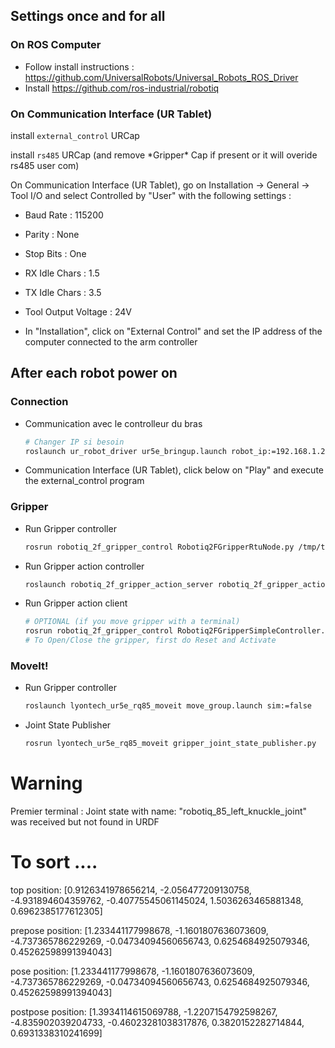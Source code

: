 ## Settings once and for all

### On ROS Computer
- Follow install instructions : https://github.com/UniversalRobots/Universal_Robots_ROS_Driver
- Install https://github.com/ros-industrial/robotiq


### On Communication Interface (UR Tablet)
install `external_control` URCap

install `rs485` URCap (and remove \*Gripper\* Cap if present or it will overide rs485 user com)


On Communication Interface (UR Tablet), go on Installation -> General -> Tool I/O 
and select Controlled by "User" with the following settings :
- Baud Rate : 115200
- Parity : None 
- Stop Bits : One
- RX Idle Chars : 1.5
- TX Idle Chars : 3.5
- Tool Output Voltage : 24V  

- In "Installation", click on "External Control" and set the IP address of the computer connected to the arm controller

## After each robot power on

### Connection

- Communication avec le controlleur du bras
    ```bash
    # Changer IP si besoin
    roslaunch ur_robot_driver ur5e_bringup.launch robot_ip:=192.168.1.210 use_tool_communication:=true tool_voltage:=24 tool_parity:=0 tool_baud_rate:=115200 tool_stop_bits:=1 tool_rx_idle_chars:=1.5 tool_tx_idle_chars:=3.5 tool_device_name:=/tmp/ttyUR
    ```

- Communication Interface (UR Tablet), click below on "Play" and execute the external_control program

### Gripper

- Run Gripper controller
    ```bash
    rosrun robotiq_2f_gripper_control Robotiq2FGripperRtuNode.py /tmp/ttyUR
    ```

- Run Gripper action controller
    ```bash
    roslaunch robotiq_2f_gripper_action_server robotiq_2f_gripper_action_server.launch
    ```

- Run Gripper action client 
    ```bash
    # OPTIONAL (if you move gripper with a terminal)
    rosrun robotiq_2f_gripper_control Robotiq2FGripperSimpleController.py 
    # To Open/Close the gripper, first do Reset and Activate
    ```    

### MoveIt!

- Run Gripper controller
    ```bash
    roslaunch lyontech_ur5e_rq85_moveit move_group.launch sim:=false
    ```

- Joint State Publisher
    ```bash
    rosrun lyontech_ur5e_rq85_moveit gripper_joint_state_publisher.py
    ```

# Warning

Premier terminal : Joint state with name: "robotiq_85_left_knuckle_joint" was received but not found in URDF

# To sort ....


top
position: [0.9126341978656214, -2.056477209130758, -4.931894604359762, -0.40775545061145024, 1.5036263465881348, 0.6962385177612305]




prepose
position: [1.233441177998678, -1.1601807636073609, -4.737365786229269, -0.04734094560656743, 0.6254684925079346, 0.45262598991394043]



pose
position: [1.233441177998678, -1.1601807636073609, -4.737365786229269, -0.04734094560656743, 0.6254684925079346, 0.45262598991394043]


postpose
position: [1.3934114615069788, -1.2207154792598267, -4.835902039204733, -0.46023281038317876, 0.3820152282714844, 0.6931338310241699]







